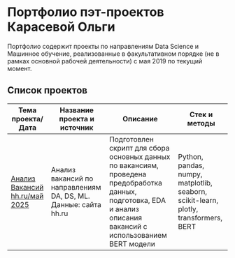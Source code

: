# Портфолио пэт-проектов Карасевой Ольги

Портфолио содержит проекты по направлениям Data Science и Машинное обучение, реализованные в факультативном порядке (не в рамках основной рабочей деятельности) с мая 2019 по текущий момент.

## Список проектов

| Тема проекта/Дата         | Название проекта и источник | Описание | Стек и методы |
|---------------------------|-----------------------------|----------|---------------|
| [Анализ Вакансий hh.ru/май 2025](https://github.com/olbecute/pet_projects/tree/main/hh_vacancies) | Анализ вакансий по направлениям DA, DS, ML. Данные: сайта hh.ru | Подготовлен скрипт для сбора основных данных по вакансиям, проведена предобработка данных, подготовка, EDA и анализ описания вакансий с использованием BERT модели | Python, pandas, numpy, matplotlib, seaborn, scikit-learn, plotly, transformers, BERT |
